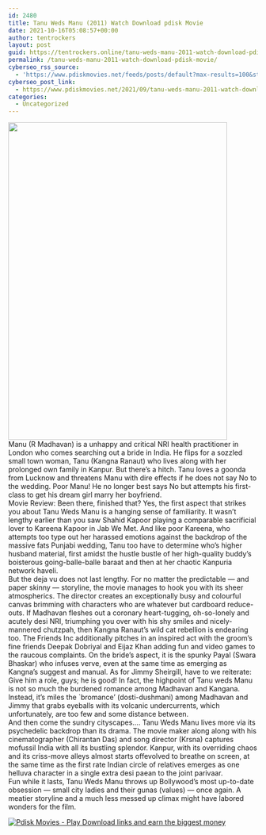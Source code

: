 ```yaml
---
id: 2480
title: Tanu Weds Manu (2011) Watch Download pdisk Movie
date: 2021-10-16T05:08:57+00:00
author: tentrockers
layout: post
guid: https://tentrockers.online/tanu-weds-manu-2011-watch-download-pdisk-movie/
permalink: /tanu-weds-manu-2011-watch-download-pdisk-movie/
cyberseo_rss_source:
  - 'https://www.pdiskmovies.net/feeds/posts/default?max-results=100&start-index=301'
cyberseo_post_link:
  - https://www.pdiskmovies.net/2021/09/tanu-weds-manu-2011-watch-download.html
categories:
  - Uncategorized
---
```

<div class="separator">
  <a href="https://1.bp.blogspot.com/-NqOWThS9UHA/YUwkxPunTEI/AAAAAAAAAUk/W-MCMEMT5F0yEuCcGVWonS5U1BUWPakqwCLcBGAsYHQ/s1500/Tanu%2BWeds%2BManu%2B%25282011%2529%2BWatch%2BDownload%2Bpdisk%2BMovie.jpg"><img loading="lazy" border="0" data-original-height="1500" data-original-width="1038" height="640" src="https://1.bp.blogspot.com/-NqOWThS9UHA/YUwkxPunTEI/AAAAAAAAAUk/W-MCMEMT5F0yEuCcGVWonS5U1BUWPakqwCLcBGAsYHQ/w442-h640/Tanu%2BWeds%2BManu%2B%25282011%2529%2BWatch%2BDownload%2Bpdisk%2BMovie.jpg" width="442" /></a>
</div>



<div>
  <div>
    <span>Manu (R Madhavan) is a unhappy and critical NRI health practitioner in London who comes searching out a bride in India. He flips for a sozzled small town woman, Tanu (Kangna Ranaut) who lives along with her prolonged own family in Kanpur. But there&#8217;s a hitch. Tanu loves a goonda from Lucknow and threatens Manu with dire effects if he does not say No to the wedding. Poor Manu! He no longer best says No but attempts his first-class to get his dream girl marry her boyfriend.</span>
  </div>
  
  <div>
    <span>Movie Review: Been there, finished that? Yes, the first aspect that strikes you about Tanu Weds Manu is a hanging sense of familiarity. It wasn&#8217;t lengthy earlier than you saw Shahid Kapoor playing a comparable sacrificial lover to Kareena Kapoor in Jab We Met. And like poor Kareena, who attempts too type out her harassed emotions against the backdrop of the massive fats Punjabi wedding, Tanu too have to determine who&#8217;s higher husband material, first amidst the hustle bustle of her high-quality buddy&#8217;s boisterous going-balle-balle baraat and then at her chaotic Kanpuria network haveli.</span>
  </div>
  
  <div>
    <span>But the deja vu does not last lengthy. For no matter the predictable &#8212; and paper skinny &#8212; storyline, the movie manages to hook you with its sheer atmospherics. The director creates an exceptionally busy and colourful canvas brimming with characters who are whatever but cardboard reduce-outs. If Madhavan fleshes out a coronary heart-tugging, oh-so-lonely and acutely desi NRI, triumphing you over with his shy smiles and nicely-mannered chutzpah, then Kangna Ranaut&#8217;s wild cat rebellion is endearing too. The Friends Inc additionally pitches in an inspired act with the groom&#8217;s fine friends Deepak Dobriyal and Eijaz Khan adding fun and video games to the raucous complaints. On the bride&#8217;s aspect, it is the spunky Payal (Swara Bhaskar) who infuses verve, even at the same time as emerging as Kangna&#8217;s suggest and manual. As for Jimmy Sheirgill, have to we reiterate: Give him a role, guys; he is good! In fact, the highpoint of Tanu weds Manu is not so much the burdened romance among Madhavan and Kangana. Instead, it&#8217;s miles the `bromance&#8217; (dosti-dushmani) among Madhavan and Jimmy that grabs eyeballs with its volcanic undercurrents, which unfortunately, are too few and some distance between.</span>
  </div>
  
  <div>
    <span>And then come the sundry cityscapes&#8230;. Tanu Weds Manu lives more via its psychedelic backdrop than its drama. The movie maker along along with his cinematographer (Chirantan Das) and song director (Krsna) captures mofussil India with all its bustling splendor. Kanpur, with its overriding chaos and its criss-move alleys almost starts offevolved to breathe on screen, at the same time as the first rate Indian circle of relatives emerges as one helluva character in a single extra desi paean to the joint parivaar.</span>
  </div>
  
  <div>
    <span>Fun while it lasts, Tanu Weds Manu throws up Bollywood&#8217;s most up-to-date obsession &#8212; small city ladies and their gunas (values) &#8212; once again. A meatier storyline and a much less messed up climax might have labored wonders for the film.</span>
  </div>
</div>

[![](https://1.bp.blogspot.com/-a93bp85aB6g/YUXjACCiX3I/AAAAAAAAbQE/GHmPI7h0af0tqn6tYzd0cdrDv9Hu9LUSACLcBGAsYHQ/s16000/Play_it_New-removebg-preview.png "Pdisk Movies - Play Download links and earn the biggest money")](https://kofilink.com/1/bnYybDY5MDAwMDR4?dn=1)